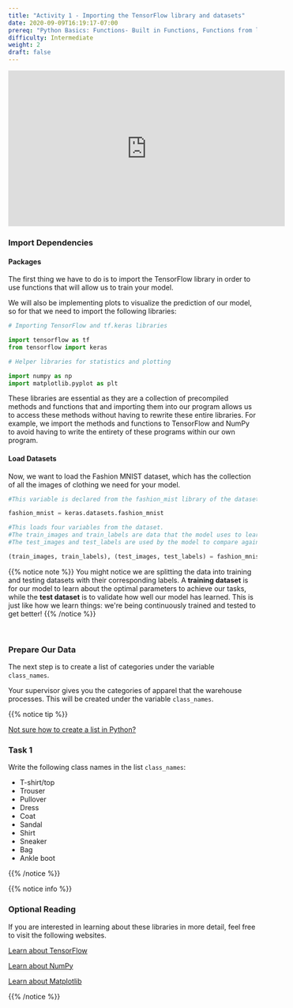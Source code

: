 ```yaml
---
title: "Activity 1 - Importing the TensorFlow library and datasets"
date: 2020-09-09T16:19:17-07:00
prereq: "Python Basics: Functions- Built in Functions, Functions from libraries; Data Types- Strings, Numbers, Reading from Console; Data Structures- Lists"
difficulty: Intermediate
weight: 2
draft: false
---
```



<iframe width="560" height="315" src="https://www.youtube.com/embed/OxDn2xDXWi4" frameborder="0" allow="accelerometer; autoplay; encrypted-media; gyroscope; picture-in-picture" allowfullscreen></iframe>

### Import Dependencies

#### Packages
The first thing we have to do is to import the TensorFlow library in order to use functions that will allow us to train your model.

We will also be implementing plots to visualize the prediction of our model, so for that we need to import the following libraries:

```python
# Importing TensorFlow and tf.keras libraries

import tensorflow as tf
from tensorflow import keras 

# Helper libraries for statistics and plotting

import numpy as np
import matplotlib.pyplot as plt 
```

These libraries are essential as they are a collection of precompiled methods and functions that and importing them into our program allows us to access these methods without having to rewrite these entire libraries. For example, we import the methods and functions to TensorFlow and NumPy to avoid having to write the entirety of these programs within our own program.

#### Load Datasets
Now, we want to load the Fashion MNIST dataset, which has the collection of all the images of clothing we need for your model. 

```python
#This variable is declared from the fashion_mist library of the datasets section

fashion_mnist = keras.datasets.fashion_mnist 
```

```python
#This loads four variables from the dataset. 
#The train_images and train_labels are data that the model uses to learn
#The test_images and test_labels are used by the model to compare against.

(train_images, train_labels), (test_images, test_labels) = fashion_mnist.load_data() 
```

{{% notice note %}}
You might notice we are splitting the data into training and testing datasets with their corresponding labels. A **training dataset** is for our model to learn about the optimal parameters to achieve our tasks, while the **test dataset** is to validate how well our model has learned. This is just like how we learn things: we're being continuously trained and tested to get better!
{{% /notice %}}

<br>

### Prepare Our Data

The next step is to create a list of categories under the variable `class_names`. 

Your supervisor gives you the categories of apparel that the warehouse processes. This will be created under the variable `class_names`. 

{{% notice tip %}}

<a href="https://workshops.nuevofoundation.org/python-basics/data-structures/lists/" target="_blank">Not sure how to create a list in Python?</a>

### Task 1

Write the following class names in the list `class_names`:

- T-shirt/top
- Trouser
- Pullover
- Dress
- Coat
- Sandal
- Shirt
- Sneaker
- Bag
- Ankle boot

{{% /notice %}}

{{% notice info %}}
### Optional Reading

If you are interested in learning about these libraries in more detail, feel free to visit the following websites. 

<a href="https://www.tensorflow.org/overview" target="_blank">Learn about TensorFlow</a>

<a href="https://www.w3schools.com/python/numpy_intro.asp" target="_blank">Learn about NumPy</a>

<a href="https://matplotlib.org/" target="_blank">Learn about Matplotlib</a>

{{% /notice %}}
